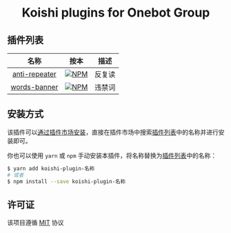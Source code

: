 <h1 align="center">Koishi plugins for Onebot Group</h1>

## 插件列表

|                                                   名称                                                   |                                                                      按本                                                                       |  描述  |
| :------------------------------------------------------------------------------------------------------: | :---------------------------------------------------------------------------------------------------------------------------------------------: | :----: |
| [anti-repeater](https://github.com/SaarChaffee/koishi-plugins-obgmgr/tree/master/packages/anti-repeater) | [![NPM](https://img.shields.io/npm/v/koishi-plugin-anti-repeater?style=flat-square)](https://www.npmjs.com/package/koishi-plugin-anti-repeater) | 反复读 |
|   [words-banner](https://github.com/SaarChaffee/koishi-plugins-obgmgr/tree/master/packages/words-banner)   |   [![NPM](https://img.shields.io/npm/v/koishi-plugin-words-banner?style=flat-square)](https://www.npmjs.com/package/koishi-plugin-words-banner)   | 违禁词 |

## 安装方式

该插件可以[通过插件市场安装](https://koishi.chat/zh-CN/manual/usage/market.html)，直接在插件市场中搜索[插件列表](#插件列表)中的名称并进行安装即可。

你也可以使用 `yarn` 或 `npm` 手动安装本插件，将名称替换为[插件列表](#插件列表)中的名称：

```bash
$ yarn add koishi-plugin-名称
# 或者
$ npm install --save koishi-plugin-名称
```

## 许可证

该项目遵循 [MIT](./LICENSE) 协议

